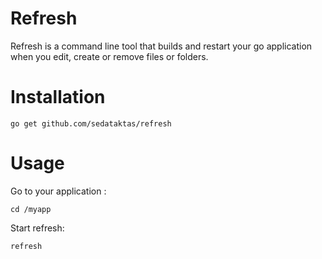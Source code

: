 # Refresh

Refresh is a command line tool that builds and restart your go application when you
edit, create or remove files or folders.

# Installation

    go get github.com/sedataktas/refresh

# Usage

Go to your application :

    cd /myapp

Start refresh:

    refresh
